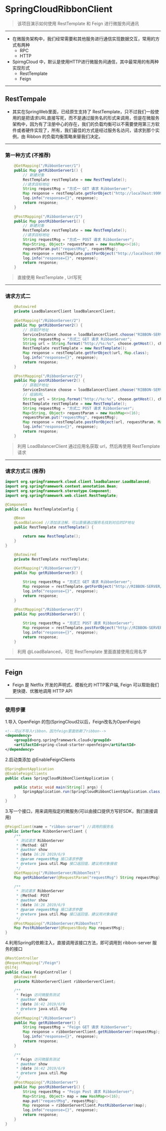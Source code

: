# SpringCloudRibbonClient
> 该项目演示如何使用 RestTemplate 和 Feign 进行微服务间通讯 

---

 - 在微服务架构中，我们经常需要和其他服务进行通信实现数据交互，常用的方式有两种
   - RPC
   - HTTP
 - SpirngCloud 中，默认是使用HTTP进行微服务间通信，其中最常用的有两种实现形式
   - RestTemplate
   - Feign
   
 ---
 
 ## RestTempale
  - 其实在SpringWeb里面，已经原生支持了 RestTemplate，只不过我们一般使用的是把请求URL直接写死，而不是通过服务名的形式来调用，但是在微服务架构中，因为有了注册中心的存在，我们的负载均衡可以不需要使用第三方软件或者硬件实现了，所有，我们最佳的方式是经过服务名访问，请求到那个实例，由 Ribbon 的负载均衡策略来替我们决定。
  
---

### 第一种方式 (不推荐)
```java
    @GetMapping("/RibbonServer/1")
    public Map getRibbonServer1() {
        // 新建对象
        RestTemplate restTemplate = new RestTemplate();
        //请求目标地址
        String requestMsg = "方式一 GET 请求 RibbonServer";
        Map response = restTemplate.getForObject("http://localhost:9999/RibbonServer/RibbonTest?requestMsg=" + requestMsg, Map.class);
        log.info("response={}", response);
        return response;
    }
    
    @PostMapping("/RibbonServer/1")
    public Map postRibbonServer1() {
        // 新建对象
        RestTemplate restTemplate = new RestTemplate();
        //请求目标地址
        String requestMsg = "方式一 POST 请求 RibbonServer";
        Map<String, Object> requestParam = new HashMap<>(16);
        requestParam.put("requestMsg", requestMsg);
        Map response = restTemplate.postForObject("http://localhost:9999/RibbonServer/RibbonTest", requestParam, Map.class);
        log.info("response={}", response);
        return response;
    }
```
> 直接使用 RestTemplate , Url写死  

---

### 请求方式二 
```java
    @Autowired
    private LoadBalancerClient loadBalancerClient;
    
    @GetMapping("/RibbonServer/2")
    public Map getRibbonServer2() {
        // 获取IP地址
        ServiceInstance choose = loadBalancerClient.choose("RIBBON-SERVER");
        String requestMsg = "方式二 GET 请求 RibbonServer";
        String url = String.format("http://%s:%s", choose.getHost(), choose.getPort() + "/RibbonServer/RibbonTest?requestMsg=" + requestMsg);
        RestTemplate restTemplate = new RestTemplate();
        Map response = restTemplate.getForObject(url, Map.class);
        log.info("response={}", response);
        return response;
    }
    
    @PostMapping("/RibbonServer/2")
    public Map postRibbonServer2() {
        // 获取IP地址
        ServiceInstance choose = loadBalancerClient.choose("RIBBON-SERVER");
        // 组装URL
        String url = String.format("http://%s:%s", choose.getHost(), choose.getPort() + "/RibbonServer/RibbonTest");
        RestTemplate restTemplate = new RestTemplate();
        String requestMsg = "方式二 POST 请求 RibbonServer";
        Map<String, Object> requestParam = new HashMap<>(16);
        requestParam.put("requestMsg", requestMsg);
        Map response = restTemplate.postForObject(url, requestParam, Map.class);
        log.info("response={}", response);
        return response;
    }
```
 > 利用 LoadBalancerClient 通过应用名获取 url，然后再使用 RestTemplate 请求
 
---
 
### 请求方式三 (推荐)
```java
import org.springframework.cloud.client.loadbalancer.LoadBalanced;
import org.springframework.context.annotation.Bean;
import org.springframework.stereotype.Component;
import org.springframework.web.client.RestTemplate;

@Component
public class RestTemplateConfig {

    @Bean
    @LoadBalanced //添加该注解，可以直接通过服务名找到对应的IP地址
    public RestTemplate restTemplate() {

        return new RestTemplate();
    }
}
```
```java
    @Autowired
    private RestTemplate restTemplate;
    
    @GetMapping("/RibbonServer/3")
    public Map getRibbonServer3() {

        String requestMsg = "方式三 GET 请求 RibbonServer";
        Map response = restTemplate.getForObject("http://RIBBON-SERVER/RibbonServer/RibbonTest?requestMsg=" + requestMsg, Map.class);
        log.info("response={}", response);
        return response;
    }
    
    @PostMapping("/RibbonServer/3")
    public Map postRibbonServer3() {

        String requestMsg = "方式三 POST 请求 RibbonServer";
        Map response = restTemplate.postForObject("http://RIBBON-SERVER/RibbonServer/RibbonTest", getRequestParam(requestMsg), Map.class);
        log.info("response={}", response);
        return response;
    }
```
> 利用 @LoadBalanced，可在 RestTemplate 里面直接使用应用名字

---

## Feign 
- Feign 是 Netflix 开发的声明式、模板化的 HTTP客户端, Feign 可以帮助我们更快捷、优雅地调用 HTTP API

---

### 使用步骤
1.导入 OpenFeign 的包(SpringCloud2以后，Feign改名为OpenFeign)
```xml
<!--可以不导入ribbon，因为feign里面依赖了ribbon-->
<dependency>
    <groupId>org.springframework.cloud</groupId>
    <artifactId>spring-cloud-starter-openfeign</artifactId>
</dependency>
```
2.启动类添加 @EnableFeignClients 
```java
@SpringBootApplication
@EnableFeignClients
public class SpringCloudRibbonClientApplication {

    public static void main(String[] args) {
        SpringApplication.run(SpringCloudRibbonClientApplication.class, args);
    }
}
```
3.写一个接口，用来调用指定的微服务(可以由接口提供方写好SDK，我们直接调用)
```java
@FeignClient(name = "ribbon-server") //调用的服务名
public interface RibbonServerClient {
    /**
     * 测试请求 RibbonServer
     * @Method: GET
     * @author show
     * @date 16:26 2019/6/9
     * @param requestMsg 接口请求参数
     * @return java.util.Map 接口返回值，建议用对象接收
     */
    @GetMapping("/RibbonServer/RibbonTest")
    Map getRibbonServer(@RequestParam("requestMsg") String requestMsg);

    /**
     * 测试请求 RibbonServer
     * @Method: POST
     * @author show
     * @date 16:26 2019/6/9
     * @param requestMsg 接口请求参数
     * @return java.util.Map 接口返回值，建议用对象接收
     */
    @PostMapping("/RibbonServer/RibbonTest")
    Map PostRibbonServer(@RequestBody Map requestMsg);
}
```
4.利用Spring的依赖注入，直接调用该接口方法，即可调用到 ribbon-server 服务的接口
```java
@RestController
@RequestMapping("/Feign")
@Slf4j
public class FeignController {
    @Autowired
    private RibbonServerClient ribbonServerClient;

    /**
     * Feign 访问微服务测试
     * @author show
     * @date 16:42 2019/6/9
     * @return java.util.Map
     */
    @GetMapping("/RibbonServer")
    public Map getRibbonServer() {
        String requestMsg = "Feign GET 请求 RibbonServer";
        Map response = ribbonServerClient.getRibbonServer(requestMsg);
        log.info("response={}", response);
        return response;
    }

    /**
     * Feign 访问微服务测试
     * @author show
     * @date 16:42 2019/6/9
     * @return java.util.Map
     */
    @PostMapping("/RibbonServer")
    public Map postRibbonServer1() {
        String requestMsg = "Feign Post 请求 RibbonServer";
        Map<String, Object> map = new HashMap<>(16);
        map.put("requestMsg", requestMsg);
        Map response = ribbonServerClient.PostRibbonServer(map);
        log.info("response={}", response);
        return response;
    }
}
```
